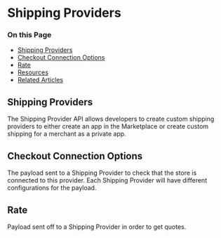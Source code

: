 # Shipping Providers

<div class="otp" id="no-index">

### On this Page	
- [Shipping Providers](#shipping-providers)
- [Checkout Connection Options](#checkout-connection-options)
- [Rate](#rate)
- [Resources](#resources)
- [Related Articles](#related-articless)


</div>

## Shipping Providers
The Shipping Provider API allows developers to create custom shipping providers to either create an app in the Marketplace or create custom shipping for a merchant as a private app.

## Checkout Connection Options
The payload sent to a Shipping Provider to check that the store is connected to this provider. Each Shipping Provider will have different configurations for the payload.

## Rate
Payload sent off to a Shipping Provider in order to get quotes.


